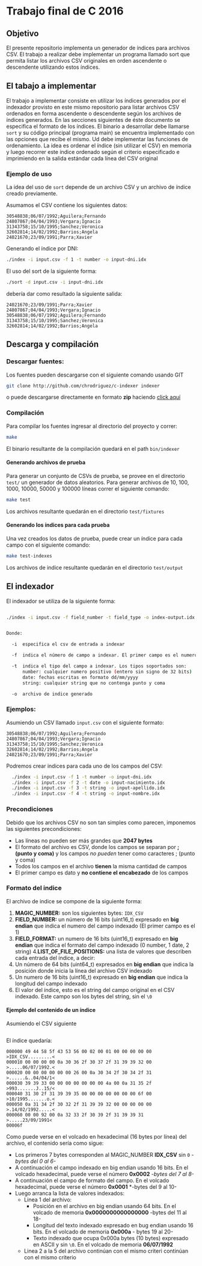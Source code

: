 # Trabajo final de C 2016

## Objetivo

El presente repositorio implementa un generador de índices para archivos CSV.
El trabajo a realizar debe implementar un programa llamado sort que permita
listar los archivos CSV originales en orden ascendente o descendente utilizando estos índices.

## El tabajo a implementar

El trabajo a implementar consiste en utilizar los índices generados por el
indexador provisto en este mismo repositorio para listar archivos CSV ordenados
en forma ascendente o descendente según los archivos de índices generados. En
las secciones siguientes de éste documento se especifica el formato de los
índices.
El binario a desarrollar debe llamarse `sort` y su código principal (programa
main) se encuentra implementado con las opciones que recibe el mismo. Ud debe
implementar las funciones de ordenamiento.
La idea es ordenar el índice (sin utilizar el CSV) en memoria y luego recorrer
este índice ordenado según el criterio especificado e imprimiendo en la salida
estándar cada línea del CSV original

### Ejemplo de uso

La idea del uso de `sort` depende de un archivo CSV y un archivo de índice
creado previamente.

Asumamos el CSV contiene los siguientes datos:

```csv
30548838;06/07/1992;Aguilera;Fernando
24807867;04/04/1993;Vergara;Ignacio
31343758;15/10/1995;Sanchez;Veronica
32602814;14/02/1992;Barrios;Angela
24021670;23/09/1991;Parra;Xavier
```

Generando el índice por DNI:

```bash
./index -i input.csv -f 1 -t number -o input-dni.idx
```

El uso del sort de la siguiente forma:

```bash
./sort -d input.csv -i input-dni.idx
```

debería dar como resultado la siguiente salida:

```csv
24021670;23/09/1991;Parra;Xavier
24807867;04/04/1993;Vergara;Ignacio
30548838;06/07/1992;Aguilera;Fernando
31343758;15/10/1995;Sanchez;Veronica
32602814;14/02/1992;Barrios;Angela
```

## Descarga y compilación

### Descargar fuentes:

Los fuentes pueden descargarse con el siguiente comando usando GIT 

```bash
git clone http://github.com/chrodriguez/c-indexer indexer
```

o puede descargarse directamente en formato **zip** haciendo [click
aquí](https://github.com/chrodriguez/c-indexer/archive/master.zip)

### Compilación

Para compilar los fuentes ingresar al directorio del proyecto y correr:

```bash
make
```

El binario resultante de la compilación quedará en el path `bin/indexer`

#### Generando archivos de prueba

Para generar un conjunto de CSVs de prueba, se provee en el directorio `test/`
un generador de datos aleatorios. Para generar archivos de 10, 100, 1000, 10000,
50000 y 100000 líneas correr el siguiente comando:

```bash
make test
```

Los archivos resultante quedarán en el directorio `test/fixtures`

#### Generando los índices para cada prueba

Una vez creados los datos de prueba, puede crear un índice para cada campo con
el siguiente comando:

```bash
make test-indexes
```

Los archivos de indice resultante quedarán en el directorio `test/output`

## El indexador

El indexador se utiliza de la siguiente forma:

```bash

./index -i input.csv -f field_number -t field_type -o index-output.idx


Donde:

  -i  especifica el csv de entrada a indexar

  -f  indica el número de campo a indexar. El primer campo es el numero 1

  -t  indica el tipo del campo a indexar. Los tipos soportados son:
      number: cualquier numero positivo (entero sin signo de 32 bits)
      date: fechas escritas en formato dd/mm/yyyy
      string: cualquier string que no contenga punto y coma

  -o  archivo de indice generado

```

### Ejemplos:

Asumiendo un CSV llamado `input.csv` con el siguiente formato:

```csv
30548838;06/07/1992;Aguilera;Fernando
24807867;04/04/1993;Vergara;Ignacio
31343758;15/10/1995;Sanchez;Veronica
32602814;14/02/1992;Barrios;Angela
24021670;23/09/1991;Parra;Xavier
```

Podremos crear indices para cada uno de los campos del CSV:

```bash
  ./index -i input.csv -f 1 -t number -o input-dni.idx
  ./index -i input.csv -f 2 -t date -o input-nacimiento.idx
  ./index -i input.csv -f 3 -t string -o input-apellido.idx
  ./index -i input.csv -f 4 -t string -o input-nombre.idx
```


### Precondiciones

Debido que los archivos CSV no son tan simples como parecen, imponemos las
siguientes precondiciones:

* Las líneas no pueden ser más grandes que **2047 bytes**
* El formato del archivo es CSV, donde los campos se separan por **; (punto y coma)** y los campos
  *no pueden* tener como caracteres ; (punto y coma)
* Todos los campos en el archivo **tienen** la misma cantidad de campos
* El primer campo es dato y **no contiene el encabezado** de los campos

### Formato del indice

El archivo de indice se compone de la siguiente forma:

1. **MAGIC_NUMBER:** son los siguientes bytes: `IDX_CSV`
2. **FIELD_NUMBER:** un número de 16 bits (uint16_t) expresado en **big endian** que indica el numero del campo indexado (El primer campo es el 1)
3. **FIELD_FORMAT:** un numero de 16 bits (uint16_t) expresado en **big endian** que indica el formato del campo indexado (0 number, 1 date, 2 string)
4.**LIST_OF_FILE_POSITIONS:** una lista de valores que describen cada entrada del índice, a decir:
  1. Un número de 64 bits (uint64_t) expresados en **big endian** que indica la posición donde inicia la línea del archivo CSV indexado
  2. Un numero de 16 bits (uint16_t) expresado en **big endian** que indica la longitud del campo indexado
  3. El valor del índice, esto es el string del campo original en el CSV
     indexado. Este campo son los bytes del string, sin el `\0`

#### Ejemplo del contenido de un índice

Asumiendo el CSV siguiente

```csv
```

El índice quedaría:

```hex
000000 49 44 58 5f 43 53 56 00 02 00 01 00 00 00 00 00  >IDX_CSV.........<
000010 00 00 00 00 0a 30 36 2f 30 37 2f 31 39 39 32 00  >.....06/07/1992.<
000020 00 00 00 00 00 00 26 00 0a 30 34 2f 30 34 2f 31  >......&..04/04/1<
000030 39 39 33 00 00 00 00 00 00 00 4a 00 0a 31 35 2f  >993.......J..15/<
000040 31 30 2f 31 39 39 35 00 00 00 00 00 00 00 6f 00  >10/1995.......o.<
000050 0a 31 34 2f 30 32 2f 31 39 39 32 00 00 00 00 00  >.14/02/1992.....<
000060 00 00 92 00 0a 32 33 2f 30 39 2f 31 39 39 31     >.....23/09/1991<
00006f
```

Como puede verse en el volcado en hexadecimal (16 bytes por línea) del archivo,
el contenido sería como sigue:
* Los primeros 7 bytes corresponden al MAGIC_NUMBER **IDX_CSV** sin `0` *- bytes
  del 0 al 6-*
* A continuación el campo indexado en big endian usando 16 bits. En el volcado
  hexadecimal, puede verse el número **0x0002** *-bytes del 7 al 8-*
* A continuación el campo de formato del campo. En el volcado hexadecimal, puede
  verse el número **0x0001** *-bytes del 9 al 10-
* Luego arranca la lista de valores indexados:
  * Linea 1 del archivo:
      * Posición en el archivo en big endian usando 64 bits. En el volcado de
        memoria **0x0000000000000000** -bytes del 11 al 18-
      * Longitud del texto indexado expresado  en bug endian usando 16 bits. En
        el volcado de memoria **0x000a** - bytes 19 al 20-
      * Texto indexado que ocupa 0x000a bytes (10 bytes) expresado en ASCII y
        sin `\0`. En el volcado de memoria **06/07/1992**
  * Linea 2 a la 5 del archivo continúan con el mismo criteri continúan con el
    mismo criterio

